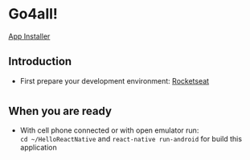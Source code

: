 # Go4all!

[App Installer](https://drive.google.com/open?id=1_AMARGjWiHW77gx1sAhxUUwLoZELVlmo)

## Introduction
* First prepare your development environment: [Rocketseat](https://docs.rocketseat.dev/ambiente-react-native/introducao)  
#
## When you are ready
* With cell phone connected or with open emulator run:<br>
```cd ~/HelloReactNative``` and ```react-native run-android``` for build this application
